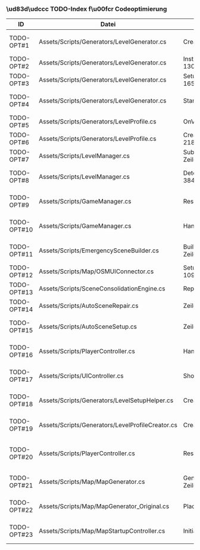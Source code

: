 ### \ud83d\udccc TODO-Index f\u00fcr Codeoptimierung

| ID | Datei | Ort (Zeile/Funktion) | Beschreibung |
| --- | --- | --- | --- |
| TODO-OPT#1 | Assets/Scripts/Generators/LevelGenerator.cs | CreateGroundTile(), Zeile 1350 | Redundante Materialauswahl mit CreateWallTile |
| TODO-OPT#2 | Assets/Scripts/Generators/LevelGenerator.cs | InstantiateLevelObjects(), Zeile 1309 | Wiederholte Prefab-Existenzpr\u00fcfung |
| TODO-OPT#3 | Assets/Scripts/Generators/LevelGenerator.cs | SetupPlayerSpawn(), Zeile 1651 | Duplizierter Velocity-Reset |
| TODO-OPT#4 | Assets/Scripts/Generators/LevelGenerator.cs | Start(), Zeile 90 | Mehrfache Coroutine-Aufrufe konsolidieren |
| TODO-OPT#5 | Assets/Scripts/Generators/LevelProfile.cs | OnValidate(), Zeile 309 | Mehrfaches Clampen zusammenfassen |
| TODO-OPT#6 | Assets/Scripts/Generators/LevelProfile.cs | CreateScaledProfile(), Zeile 218 | Skalierungslogik vereinheitlichen |
| TODO-OPT#7 | Assets/Scripts/LevelManager.cs | SubscribeToCollectibleEvents(), Zeile 212 | Event-Registrierung auslagern |
| TODO-OPT#8 | Assets/Scripts/LevelManager.cs | DetermineNextScene(), Zeile 384 | Szenenreihenfolge konfigurierbar machen |
| TODO-OPT#9 | Assets/Scripts/GameManager.cs | ResetGame(), Zeile 322 | Velocity-Reset in Hilfsmethode verlagern |
| TODO-OPT#10 | Assets/Scripts/GameManager.cs | HandleInput(), Zeile 174 | Zentrale Eingabeverwaltung einrichten |
| TODO-OPT#11 | Assets/Scripts/EmergencySceneBuilder.cs | BuildMinimalGeneratedLevel(), Zeile 105 | Wiederholte Szenen-Setup-Schritte zusammenfassen |
| TODO-OPT#12 | Assets/Scripts/Map/OSMUIConnector.cs | SetupMapController(), Zeile 109 | Find-or-Create Muster zentralisieren |
| TODO-OPT#13 | Assets/Scripts/SceneConsolidationEngine.cs | RepairLevel1(), Zeile 251 | GetOrCreate-Helfer für Manager nutzen |
| TODO-OPT#14 | Assets/Scripts/AutoSceneRepair.cs | Zeile 171 | EnsureComponent<T>()-Methode einführen |
| TODO-OPT#15 | Assets/Scripts/AutoSceneSetup.cs | Zeile 94 | AddIfMissing<T>() für Komponenten verwenden |
| TODO-OPT#16 | Assets/Scripts/PlayerController.cs | HandleInput(), Zeile 160 | Zentrale Inputverwaltung nutzen |
| TODO-OPT#17 | Assets/Scripts/UIController.cs | ShowMainMenu(), Zeile 288 | Show/Hide-Methoden vereinheitlichen |
| TODO-OPT#18 | Assets/Scripts/Generators/LevelSetupHelper.cs | CreateLevelProfile(), Zeile 144 | Reflection-Assignments via Dictionary bündeln |
| TODO-OPT#19 | Assets/Scripts/Generators/LevelProfileCreator.cs | CreateEasyProfile(), Zeile 34 | Mehrfaches SetPrivateField vereinheitlichen |
| TODO-OPT#20 | Assets/Scripts/PlayerController.cs | ResetBall(), Zeile 448 | Velocity-Zurücksetzung in Hilfsmethode bündeln |
| TODO-OPT#21 | Assets/Scripts/Map/MapGenerator.cs | GenerateCollectiblePositions(), Zeile 499 | Platzierungslogik für Collectibles/Goal vereinheitlichen |
| TODO-OPT#22 | Assets/Scripts/Map/MapGenerator_Original.cs | PlaceGoalZone(), Zeile 305 | Gemeinsame Platzierungsfunktion nutzen |
| TODO-OPT#23 | Assets/Scripts/Map/MapStartupController.cs | InitializeUI(), Zeile 52 | Find-or-create Logik mit OSMUIConnector teilen |
